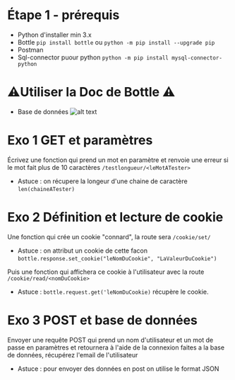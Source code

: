 # Étape 1 - prérequis

- Python d'installer min 3.x
- Bottle
  `pip install bottle` ou `python -m pip install --upgrade pip`
- Postman
- Sql-connector puour python `python -m pip install mysql-connector-python`

# ⚠️Utiliser la Doc de Bottle ⚠️
- Base de données
![alt text](https://i.ibb.co/PrWG73x/Annotation-2021-06-29-114727.jpg)


# Exo 1 GET et paramètres

Écrivez une fonction qui prend un mot en paramètre et renvoie une erreur si le mot fait plus de 10 caractères `/testlongueur/<leMotATester>`
  - Astuce : on récupere la longeur d'une chaine de caractère `len(chaineATester)` 


# Exo 2 Définition et lecture de cookie

Une fonction qui crée un cookie "connard", la route sera `/cookie/set/`
- Astuce : on attribut un cookie de cette facon `bottle.response.set_cookie("leNomDuCookie", "LaValeurDuCookie")`

Puis une fonction qui affichera ce cookie à l'utilisateur avec la route `/cookie/read/<nomDuCookie>`
- Astuce : `bottle.request.get('leNomDuCookie)` récupère le cookie.



# Exo 3 POST et base de données

  Envoyer une requête POST qui prend un nom d'utilisateur et un mot de passe en paramètres et retournera à l'aide de la connexion faites a la base de données, récupérez l'email de   l'utilisateur
- Astuce : pour envoyer des données en post on utilise le format JSON  

